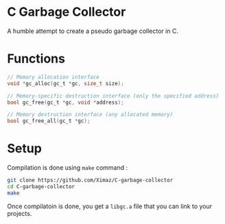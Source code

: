 # C Garbage Collector

A humble attempt to create a pseudo garbage collector in C.

# Functions

```c
// Memory allocation interface
void *gc_alloc(gc_t *gc, size_t size);

// Memory-specific destruction interface (only the specified address)
bool gc_free(gc_t *gc, void *address);

// Memory destruction interface (any allocated memory)
bool gc_free_all(gc_t *gc);
```

# Setup

Compilation is done using `make` command :

```bash
git clone https://github.com/Ximaz/C-garbage-collector
cd C-garbage-collector
make
```

Once compilatoin is done, you get a `libgc.a` file that you can link to your projects.
